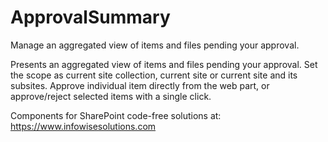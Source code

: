 # ApprovalSummary
Manage an aggregated view of items and files pending your approval.

Presents an aggregated view of items and files pending your approval.
Set the scope as current site collection, current site or current site and its subsites.
Approve individual item directly from the web part, or approve/reject selected items with a single click.

Components for SharePoint code-free solutions at: https://www.infowisesolutions.com